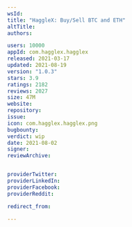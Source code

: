 ```yaml
---
wsId: 
title: "HaggleX: Buy/Sell BTC and ETH"
altTitle: 
authors:

users: 10000
appId: com.hagglex.hagglex
released: 2021-03-17
updated: 2021-08-19
version: "1.0.3"
stars: 3.9
ratings: 2182
reviews: 2027
size: 47M
website: 
repository: 
issue: 
icon: com.hagglex.hagglex.png
bugbounty: 
verdict: wip
date: 2021-08-02
signer: 
reviewArchive:


providerTwitter: 
providerLinkedIn: 
providerFacebook: 
providerReddit: 

redirect_from:

---
```



